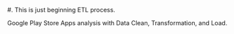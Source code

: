 #. This is just beginning ETL process.

Google Play Store Apps analysis with Data Clean, 
Transformation, and Load.